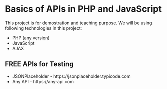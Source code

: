 # Basics of APIs in PHP and JavaScript
<p>This project is for demostration and teaching purpose. We will be using following technologies in this project:</p>
<ul>
    <li>PHP (any version)</li>
    <li>JavaScript</li>
    <li>AJAX</li>
</ul>

## FREE APIs for Testing
<ul>
    <li>JSONPlaceholder - https://jsonplaceholder.typicode.com</li>
    <li>Any API - https://any-api.com</li>
 </ul>   